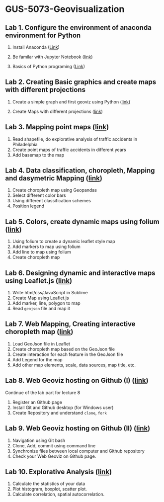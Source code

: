 # GUS-5073-Geovisualization

## Lab 1. Configure the environment of anaconda environment for Python

1. Install Anaconda ([Link](Lab1-Configure-environment/install-anaconda.md)) 

2. Be familar with Jupyter Notebook ([link](Lab1-Configure-environment/jupyter-notebook.md))

3. Basics of Python programing ([Link](Lab1-Configure-environment/PythonBasic.ipynb))


## Lab 2. Creating Basic graphics and create maps with different projections


1. Create a simple graph and first geoviz using Python ([link](Lab2-CreatingGraphics-maps/Projections-manipulation.ipynb))

2. Create Maps with different projections ([link](Lab2-CreatingGraphics-maps/Projections-manipulation.ipynb))

## Lab 3. Mapping point maps ([link](Lab3-thematicMapping/VisualizeCarCrashes-class.ipynb))
1. Read shapefile, do explorative analysis of traffic accidents in Philadelphia
2. Create point maps of traffic accidents in different years 
3. Add basemap to the map

## Lab 4. Data classification, choropleth, Mapping and dasymetric Mapping ([link](Lab4-choropleth-mapping/ChoroplethMaps-class.ipynb))
1. Create choropleth map using Geopandas
2. Select different color bars
3. Using different classification schemes
4. Position legend

## Lab 5. Colors, create dynamic maps using folium ([link](https://github.com/xiaojianggis/GUS-5073-Geovisualization/blob/master/lecture6-Colors-dynamicViz/dynamicViz.ipynb))
1. Using folium to create a dynamic leaflet style map
2. Add markers to map using folium
3. Add line to map using folium
4. Create choropleth map

## Lab 6. Designing dynamic and interactive maps using Leaflet.js ([link](https://github.com/xiaojianggis/GUS-5073-Geovisualization/blob/master/lecture7%20-%20Leaflet/tutorial.md))
1. Write html/css/JavaScript in Sublime
2. Create Map using Leaflet.js
3. Add marker, line, polygon to map
4. Read `geojson` file and map it

## Lab 7. Web Mapping, Creating interactive choropleth map ([link](https://github.com/xiaojianggis/GUS-5073-Geovisualization/blob/master/lecture8-Leaflet%20choropleth%20map/lecture8-leafleatChoroplethMapping.md))
1. Load GeoJson file in Leaflet
2. Create choropleth map based on the GeoJson file
3. Create interaction for each feature in the GeoJson file
4. Add Legend for the map
5. Add other map elements, scale, data sources, map title, etc.

## Lab 8. Web Geoviz hosting on Github (I) ([link](https://github.com/xiaojianggis/GUS-5073-Geovisualization/blob/master/lecture9-Host-webpage-1/lecture9-webpage-host.md))
Continue of the lab part for lecture 8
1. Register an Github page
2. Install Git and Github desktop (for Windows user)
3. Create Repository and understand `clone`, `fork`

## Lab 9. Web Geoviz hosting on Github (II) ([link](https://github.com/xiaojianggis/GUS-5073-Geovisualization/blob/master/lecture10-Host-webpage-2/tutorial.md))

1. Navigation using Git bash
2. Clone, Add, commit using command line
3. Synchronize files between local computer and Github repository
4. Check your Web Geoviz on Github page.

## Lab 10. Explorative Analysis ([link](https://github.com/xiaojianggis/GUS-5073-Geovisualization/blob/master/lecture11-visual-analytics/ExploratoryAnalytics-class.ipynb))
1. Calculate the statistics of your data
2. Plot histogram, boxplot, scatter plot.
3. Calculate correlation, spatial autocorrelation.
